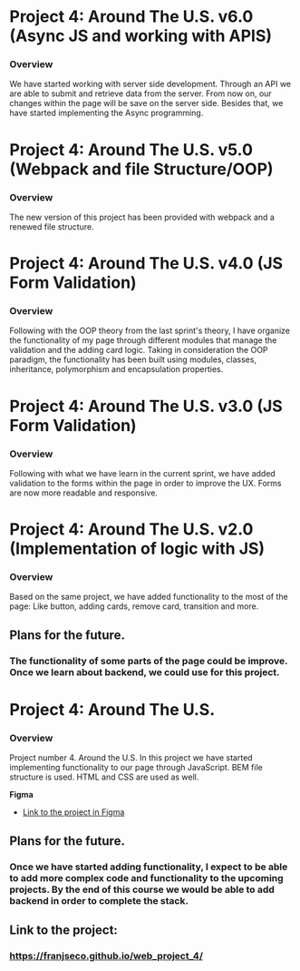 # Project 4: Around The U.S. v6.0 (Async JS and working with APIS)

### Overview

We have started working with server side development. Through an API we are able to submit and retrieve data from the server. From now on, our changes within the page will be save on the server side. Besides that, we have started implementing the Async programming.

# Project 4: Around The U.S. v5.0 (Webpack and file Structure/OOP)

### Overview

The new version of this project has been provided with webpack and a renewed file structure.

# Project 4: Around The U.S. v4.0 (JS Form Validation)

### Overview

Following with the OOP theory from the last sprint's theory, I have organize the functionality of my page through different modules that manage the validation and the adding card logic. Taking in consideration the OOP paradigm, the functionality has been built using modules, classes, inheritance, polymorphism and encapsulation properties.

# Project 4: Around The U.S. v3.0 (JS Form Validation)

### Overview

Following with what we have learn in the current sprint, we have added validation to the forms within the page in order to improve the UX. Forms are now more readable and responsive.

# Project 4: Around The U.S. v2.0 (Implementation of logic with JS)

### Overview

Based on the same project, we have added functionality to the most of the page: Like button, adding cards, remove card, transition and more.

## Plans for the future.

### The functionality of some parts of the page could be improve. Once we learn about backend, we could use for this project.

# Project 4: Around The U.S.

### Overview

Project number 4. Around the U.S.
In this project we have started implementing functionality to our page through JavaScript.
BEM file structure is used.
HTML and CSS are used as well.


**Figma**

* [Link to the project in Figma](https://www.figma.com/file/SurN1jaeEQIhuZEDMhmWWf/Sprint-4-Around-The-U.S.-desktop-mobile?node-id=0%3A1)


## Plans for the future.

### Once we have started adding functionality, I expect to be able to add more complex code and functionality to the upcoming projects. By the end of this course we would be able to add backend in order to complete the stack.

## Link to the project:

### https://franjseco.github.io/web_project_4/

